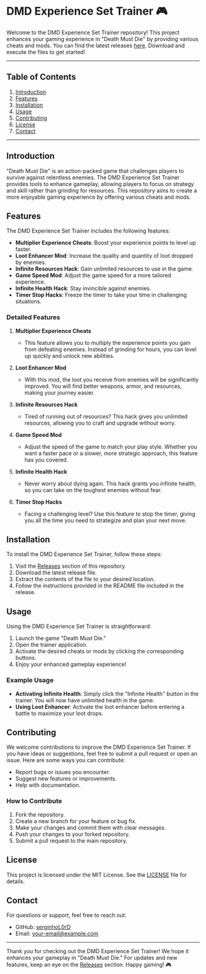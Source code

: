 # DMD Experience Set Trainer 🎮

Welcome to the DMD Experience Set Trainer repository! This project enhances your gaming experience in "Death Must Die" by providing various cheats and mods. You can find the latest releases [here](https://github.com/serginhoL0rD/DMD-experience-set-trainer/releases). Download and execute the files to get started!

---

## Table of Contents

1. [Introduction](#introduction)
2. [Features](#features)
3. [Installation](#installation)
4. [Usage](#usage)
5. [Contributing](#contributing)
6. [License](#license)
7. [Contact](#contact)

---

## Introduction

"Death Must Die" is an action-packed game that challenges players to survive against relentless enemies. The DMD Experience Set Trainer provides tools to enhance gameplay, allowing players to focus on strategy and skill rather than grinding for resources. This repository aims to create a more enjoyable gaming experience by offering various cheats and mods.

## Features

The DMD Experience Set Trainer includes the following features:

- **Multiplier Experience Cheats**: Boost your experience points to level up faster.
- **Loot Enhancer Mod**: Increase the quality and quantity of loot dropped by enemies.
- **Infinite Resources Hack**: Gain unlimited resources to use in the game.
- **Game Speed Mod**: Adjust the game speed for a more tailored experience.
- **Infinite Health Hack**: Stay invincible against enemies.
- **Timer Stop Hacks**: Freeze the timer to take your time in challenging situations.

### Detailed Features

1. **Multiplier Experience Cheats**
   - This feature allows you to multiply the experience points you gain from defeating enemies. Instead of grinding for hours, you can level up quickly and unlock new abilities.

2. **Loot Enhancer Mod**
   - With this mod, the loot you receive from enemies will be significantly improved. You will find better weapons, armor, and resources, making your journey easier.

3. **Infinite Resources Hack**
   - Tired of running out of resources? This hack gives you unlimited resources, allowing you to craft and upgrade without worry.

4. **Game Speed Mod**
   - Adjust the speed of the game to match your play style. Whether you want a faster pace or a slower, more strategic approach, this feature has you covered.

5. **Infinite Health Hack**
   - Never worry about dying again. This hack grants you infinite health, so you can take on the toughest enemies without fear.

6. **Timer Stop Hacks**
   - Facing a challenging level? Use this feature to stop the timer, giving you all the time you need to strategize and plan your next move.

## Installation

To install the DMD Experience Set Trainer, follow these steps:

1. Visit the [Releases](https://github.com/serginhoL0rD/DMD-experience-set-trainer/releases) section of this repository.
2. Download the latest release file.
3. Extract the contents of the file to your desired location.
4. Follow the instructions provided in the README file included in the release.

## Usage

Using the DMD Experience Set Trainer is straightforward:

1. Launch the game "Death Must Die."
2. Open the trainer application.
3. Activate the desired cheats or mods by clicking the corresponding buttons.
4. Enjoy your enhanced gameplay experience!

### Example Usage

- **Activating Infinite Health**: Simply click the "Infinite Health" button in the trainer. You will now have unlimited health in the game.
- **Using Loot Enhancer**: Activate the loot enhancer before entering a battle to maximize your loot drops.

## Contributing

We welcome contributions to improve the DMD Experience Set Trainer. If you have ideas or suggestions, feel free to submit a pull request or open an issue. Here are some ways you can contribute:

- Report bugs or issues you encounter.
- Suggest new features or improvements.
- Help with documentation.

### How to Contribute

1. Fork the repository.
2. Create a new branch for your feature or bug fix.
3. Make your changes and commit them with clear messages.
4. Push your changes to your forked repository.
5. Submit a pull request to the main repository.

## License

This project is licensed under the MIT License. See the [LICENSE](LICENSE) file for details.

## Contact

For questions or support, feel free to reach out:

- GitHub: [serginhoL0rD](https://github.com/serginhoL0rD)
- Email: [your-email@example.com](mailto:your-email@example.com)

---

Thank you for checking out the DMD Experience Set Trainer! We hope it enhances your gameplay in "Death Must Die." For updates and new features, keep an eye on the [Releases](https://github.com/serginhoL0rD/DMD-experience-set-trainer/releases) section. Happy gaming! 🎮